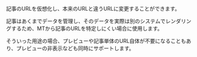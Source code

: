 記事のURLを仮想化し、本来のURLと違うURLに変更することができます。

記事はあくまでデータを管理し、そのデータを実際は別のシステムでレンダリングするため、MTから記事のURLを特定しにくい場合に使用します。

そういった用途の場合、プレビューや記事単体のURL自体が不要になることもあり、プレビューの非表示なども同時にサポートします。
